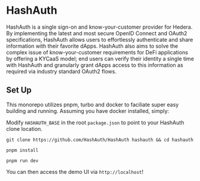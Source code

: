 # HashAuth

HashAuth is a single sign-on and know-your-customer provider for Hedera. By implementing the latest and most secure OpenID Connect and OAuth2 specifications, HashAuth allows users to effortlessly authenticate and share information with their favorite dApps. HashAuth also aims to solve the complex issue of know-your-customer requirements for DeFi applications by offering a KYCaaS model; end users can verify their identity a single time with HashAuth and granularly grant dApps access to this information as required via industry standard OAuth2 flows.

## Set Up

This monorepo utilizes pnpm, turbo and docker to faciliate super easy building and running. Assuming you have docker installed, simply:

Modify `HASHAUTH_BASE` in the root `package.json` to point to your HashAuth clone location.

`git clone https://github.com/HashAuth/HashAuth hashauth && cd hashauth`

`pnpm install`

`pnpm run dev`

You can then access the demo UI via `http://localhost`!
